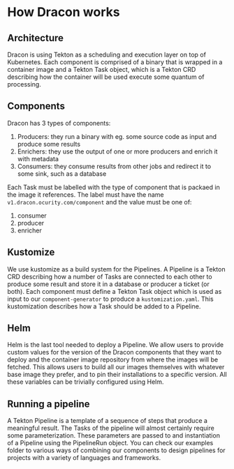 # How Dracon works

## Architecture

Dracon is using Tekton as a scheduling and execution layer on top of Kubernetes. Each component is
comprised of a binary that is wrapped in a container image and a Tekton Task object, which is a
Tekton CRD describing how the container will be used execute some quantum of processing.

## Components

Dracon has 3 types of components:

1. Producers: they run a binary with eg. some source code as input and produce some results
2. Enrichers: they use the output of one or more producers and enrich it with metadata
3. Consumers: they consume results from other jobs and redirect it to some sink, such as a database

Each Task must be labelled with the type of component that is packaed in the image it references.
The label must have the name `v1.dracon.ocurity.com/component` and the value must be one of:

1. consumer
2. producer
3. enricher

## Kustomize

We use kustomize as a build system for the Pipelines. A Pipeline is a Tekton CRD describing how a
number of Tasks are connected to each other to produce some result and store it in a database or
producer a ticket (or both).
Each component must define a Tekton Task object which is used as input to our `component-generator`
to produce a `kustomization.yaml`. This kustomization describes how a Task should be added to a
Pipeline.

## Helm

Helm is the last tool needed to deploy a Pipeline. We allow users to provide custom values for the
version of the Dracon components that they want to deploy and the container image repository from
where the images will be fetched. This allows users to build all our images themselves with
whatever base image they prefer, and to pin their installations to a specific version. All these
variables can be trivially configured using Helm.

## Running a pipeline

A Tekton Pipeline is a template of a sequence of steps that produce a meaningful result. The Tasks
of the pipeline will almost certainly require some parameterization. These parameters are passed to
and instantiation of a Pipeline using the PipelineRun object. You can check our examples folder to
various ways of combining our components to design pipelines for projects with a variety of
languages and frameworks.
